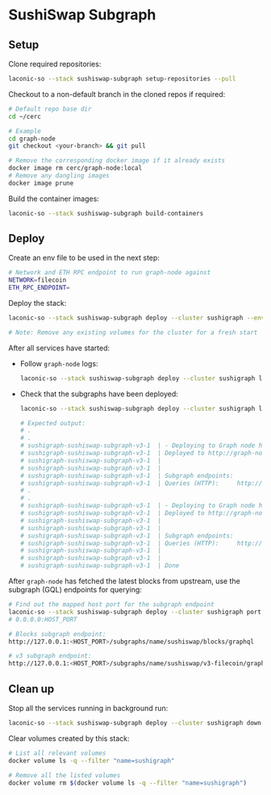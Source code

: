 # SushiSwap Subgraph

## Setup

Clone required repositories:

```bash
laconic-so --stack sushiswap-subgraph setup-repositories --pull
```

Checkout to a non-default branch in the cloned repos if required:

```bash
# Default repo base dir
cd ~/cerc

# Example
cd graph-node
git checkout <your-branch> && git pull

# Remove the corresponding docker image if it already exists
docker image rm cerc/graph-node:local
# Remove any dangling images
docker image prune
```

Build the container images:

```bash
laconic-so --stack sushiswap-subgraph build-containers
```

## Deploy

Create an env file to be used in the next step:

  ```bash
  # Network and ETH RPC endpoint to run graph-node against
  NETWORK=filecoin
  ETH_RPC_ENDPOINT=
  ```

Deploy the stack:

```bash
laconic-so --stack sushiswap-subgraph deploy --cluster sushigraph --env-file <PATH_TO_ENV_FILE> up

# Note: Remove any existing volumes for the cluster for a fresh start
```

After all services have started:

* Follow `graph-node` logs:

  ```bash
  laconic-so --stack sushiswap-subgraph deploy --cluster sushigraph logs -f graph-node
  ```

* Check that the subgraphs have been deployed:

  ```bash
  laconic-so --stack sushiswap-subgraph deploy --cluster sushigraph logs -f sushiswap-subgraph-v3

  # Expected output:
  # .
  # .
  # sushigraph-sushiswap-subgraph-v3-1  | - Deploying to Graph node http://graph-node:8020/
  # sushigraph-sushiswap-subgraph-v3-1  | Deployed to http://graph-node:8000/subgraphs/name/sushiswap/blocks/graphql
  # sushigraph-sushiswap-subgraph-v3-1  |
  # sushigraph-sushiswap-subgraph-v3-1  |
  # sushigraph-sushiswap-subgraph-v3-1  | Subgraph endpoints:
  # sushigraph-sushiswap-subgraph-v3-1  | Queries (HTTP):     http://graph-node:8000/subgraphs/name/sushiswap/blocks
  # .
  # .
  # sushigraph-sushiswap-subgraph-v3-1  | - Deploying to Graph node http://graph-node:8020/
  # sushigraph-sushiswap-subgraph-v3-1  | Deployed to http://graph-node:8000/subgraphs/name/sushiswap/v3-filecoin/graphql
  # sushigraph-sushiswap-subgraph-v3-1  |
  # sushigraph-sushiswap-subgraph-v3-1  |
  # sushigraph-sushiswap-subgraph-v3-1  | Subgraph endpoints:
  # sushigraph-sushiswap-subgraph-v3-1  | Queries (HTTP):     http://graph-node:8000/subgraphs/name/sushiswap/v3-filecoin
  # sushigraph-sushiswap-subgraph-v3-1  |
  # sushigraph-sushiswap-subgraph-v3-1  |
  # sushigraph-sushiswap-subgraph-v3-1  | Done
  ```

After `graph-node` has fetched the latest blocks from upstream, use the subgraph (GQL) endpoints for querying:

```bash
# Find out the mapped host port for the subgraph endpoint
laconic-so --stack sushiswap-subgraph deploy --cluster sushigraph port graph-node 8000
# 0.0.0.0:HOST_PORT

# Blocks subgraph endpoint:
http://127.0.0.1:<HOST_PORT>/subgraphs/name/sushiswap/blocks/graphql

# v3 subgraph endpoint:
http://127.0.0.1:<HOST_PORT>/subgraphs/name/sushiswap/v3-filecoin/graphql
```

## Clean up

Stop all the services running in background run:

```bash
laconic-so --stack sushiswap-subgraph deploy --cluster sushigraph down
```

Clear volumes created by this stack:

```bash
# List all relevant volumes
docker volume ls -q --filter "name=sushigraph"

# Remove all the listed volumes
docker volume rm $(docker volume ls -q --filter "name=sushigraph")
```
